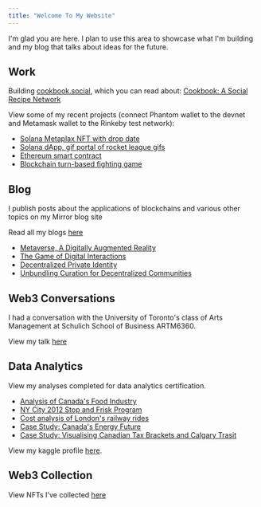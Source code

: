 ```yaml
---
title: "Welcome To My Website"
---
```


I'm glad you are here. I plan to use this area to showcase what I'm building and my blog that talks about ideas for the future.

## Work

Building [cookbook.social](cookbook.social), which you can read about: [Cookbook: A Social Recipe Network](https://mirror.xyz/0x067a679B1b56A3CA58E2F4Eb77a157E61c95e9e4/YNsehRAs5Yxq77jD3gC2Sg6gB3k0VjI8eobZZrZU144)

View some of my recent projects (connect Phantom wallet to the devnet and Metamask wallet to the Rinkeby test network):
- [Solana Metaplax NFT with drop date](https://nft-drop-starter-project-alpha-lac.vercel.app/)
- [Solana dApp, gif portal of rocket league gifs](https://gif-portal-starter.krishnacd93.repl.co/)
- [Ethereum smart contract](https://recipe-portal.krishnacd93.repl.co/)
- [Blockchain turn-based fighting game](https://nft-game-starter-project.krishnacd93.repl.co)

## Blog
I publish posts about the applications of blockchains and various other topics on my Mirror blog site

Read all my blogs [here](https://mirror.xyz/0x067a679B1b56A3CA58E2F4Eb77a157E61c95e9e4)
- [Metaverse, A Digitally Augmented Reality](https://mirror.xyz/0x067a679B1b56A3CA58E2F4Eb77a157E61c95e9e4/eJZKJKIXNv1R4tMeWy-sqfF5mhwvJKX9VwXPvkw7bkM)
- [The Game of Digital Interactions](https://mirror.xyz/0x067a679B1b56A3CA58E2F4Eb77a157E61c95e9e4/TnK_s0pzxDtPmtMvvw5g_yJgX-Xo1IzcjTnRUw_Kuso)
- [Decentralized Private Identity](https://mirror.xyz/0x067a679B1b56A3CA58E2F4Eb77a157E61c95e9e4/rXHgNAFTsfPZgKfg3CRmHBRsdQk8nUSsZ58LBqKUwSM)
- [Unbundling Curation for Decentralized Communities](https://mirror.xyz/0x067a679B1b56A3CA58E2F4Eb77a157E61c95e9e4/qQgCQ6C3-szK32cjQ_TBopuY7Z74idVucnhp3n7cWck)

## Web3 Conversations
I had a conversation with the University of Toronto's class of Arts Management at Schulich School of Business ARTM6360.

View my talk [here](https://www.dropbox.com/s/d1gi73u8u2lqs3r/Schulich%20AM%2BE%20Digital%20Media%20-%202022%20Class%201.mp4?dl=0)

## Data Analytics
View my analyses completed for data analytics certification.
- [Analysis of Canada's Food Industry](https://github.com/KrishnaCD93/DAAN-Capstone-Project)
- [NY City 2012 Stop and Frisk Program](https://1drv.ms/w/s!AvCFI7fzKgPmhetpxLrag9dSMXvB2A?e=xBr5N6)
- [Cost analysis of London's railway rides](https://1drv.ms/b/s!AvCFI7fzKgPmhKtCoGOMavIMegviJg)
- [Case Study: Canada's Energy Future](https://1drv.ms/p/s!AvCFI7fzKgPmhIx0yaxBeR0Nxgq72g?e=QnN4xx)
- [Case Study: Visualising Canadian Tax Brackets and Calgary Trasit](https://1drv.ms/p/s!AvCFI7fzKgPmg_YMcITM59jB9VbJ7w?e=zehDBd)

View my kaggle profile [here](https://www.kaggle.com/krishnaduvvuri).

## Web3 Collection
View NFTs I've collected [here](https://opensea.io/krishnaD)



